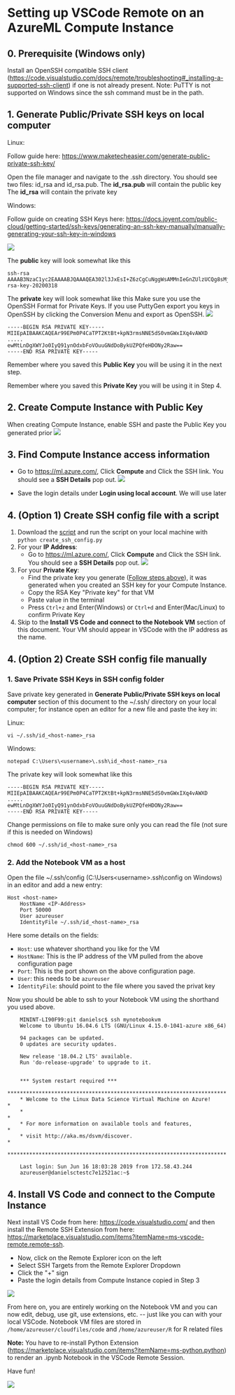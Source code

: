 # Setting up VSCode Remote on an AzureML Compute Instance

## 0. Prerequisite (Windows only)
Install an OpenSSH compatible SSH client (https://code.visualstudio.com/docs/remote/troubleshooting#_installing-a-supported-ssh-client) if one is not already present.
Note: PuTTY is not supported on Windows since the ssh command must be in the path.

## 1. Generate Public/Private SSH keys on local computer
Linux:

Follow guide here: https://www.maketecheasier.com/generate-public-private-ssh-key/

Open the file manager and navigate to the .ssh directory. You should see two files: id_rsa and id_rsa.pub.
The **id_rsa.pub** will contain the public key
The **id_rsa** will contain the private key

Windows:

Follow guide on creating SSH Keys here: https://docs.joyent.com/public-cloud/getting-started/ssh-keys/generating-an-ssh-key-manually/manually-generating-your-ssh-key-in-windows

![](img/putty_key_gen_public.png)

The **public** key will look somewhat like this

    ssh-rsa AAAAB3NzaC1yc2EAAAABJQAAAQEA302l3JxEsI+Z6zCgCuNggWsAMMnIeGnZUlzUCQg8sMjfzvZGIU1xHgyd+iENJxbD+ZRoux1N5oQGyGTDtQuxQigR2ajsIr9NcQRIvIwmv4auaM/c3aSKi4zSeTIt9jlb1zOGCa5aNJJ8PiHAVws6y352DYPGT8j5yzSuxNZngYd9yvVyzXjAAwYPJ2u1a3bcOtXABFTSxofJjwtEBfBwA7Y1+Rtr/zSGdfUcmJny/QYtYqnFM2jTjmCuBckeLFNoNoruQd54qFz1ScLtz+6HavtlsBYseQgZjAGXLe2+eBhRJM7D8uSheAfHxZcDomp88JAPFiG6HT8GZ1M39nzvaw== rsa-key-20200318

The **private** key will look somewhat like this
Make sure you use the OpenSSH Format for Private Keys.
If you use PuttyGen export you keys in OpenSSH by clicking the Conversion Menu and export as OpenSSH.
![](img/putty_key_gen.png)

    -----BEGIN RSA PRIVATE KEY-----
    MIIEpAIBAAKCAQEAr99EPm0P4CaTPT2KtBt+kpN3rmsNNE5dS0vmGWxIXq4vAWXD
    .....
    ewMtLnDgXWYJo0IyQ91ynOdxbFoVOuuGNdDoBykUZPQfeHDONy2Raw==
    -----END RSA PRIVATE KEY-----



Remember where you saved this **Public Key** you will be using it in the next step.

Remember where you saved this **Private Key** you will be using it in Step 4.

## 2. Create Compute Instance with Public Key
When creating Compute Instance, enable SSH and paste the Public Key you generated prior
![](img/enable_ssh.png)

## 3. Find Compute Instance access information
-  Go to https://ml.azure.com/, Click **Compute** and Click the SSH link. You should see a **SSH Details** pop out. 
![](img/vm_compute_ssh.png)

- Save the login details under **Login using local account**. We will use later

## 4. (Option 1) Create SSH config file with a script

1. Download the [script](https://raw.githubusercontent.com/danielsc/azureml-debug-training/master/src/create_ssh_config.py) and run the script on your local machine with `python create_ssh_config.py`
2. For your **IP Address**: 
    -  Go to https://ml.azure.com/, Click **Compute** and Click the SSH link. You should see a **SSH Details** pop out. 
    ![](img/vm_compute_ssh.png)
3. For your **Private Key**: 
    -  Find the private key you generate ([Follow steps above](#1.-Generate-Public/Private-SSH-keys-on-local-computer)), it was generated when you created an SSH key for your Compute Instance.
    -  Copy the RSA Key "Private key" for that VM 
    -  Paste value in the terminal
    -  Press `Ctrl+z` and Enter(Windows) or `Ctrl+d` and Enter(Mac/Linux) to confirm Private Key
3. Skip to the **Install VS Code and connect to the Notebook VM** section of this document. Your VM should appear in VSCode with the IP address as the name.

## 4. (Option 2) Create SSH config file manually
### 1. Save Private SSH Keys in SSH config folder 

Save private key generated in **Generate Public/Private SSH keys on local computer** section of this document to the ~/.ssh/ directory on your local computer; for instance open an editor for a new file and paste the key in:

Linux:

    vi ~/.ssh/id_<host-name>_rsa 

Windows:

    notepad C:\Users\<username>\.ssh\id_<host-name>_rsa

The private key will look somewhat like this
    
    -----BEGIN RSA PRIVATE KEY-----
    MIIEpAIBAAKCAQEAr99EPm0P4CaTPT2KtBt+kpN3rmsNNE5dS0vmGWxIXq4vAWXD
    .....
    ewMtLnDgXWYJo0IyQ91ynOdxbFoVOuuGNdDoBykUZPQfeHDONy2Raw==
    -----END RSA PRIVATE KEY-----

Change permissions on file to make sure only you can read the file (not sure if this is needed on Windows)

    chmod 600 ~/.ssh/id_<host-name>_rsa  

### 2. Add the Notebook VM as a host
Open the file ~/.ssh/config (C:\Users\<username>\.ssh\config on Windows) in an editor and add a new entry:

    Host <host-name>
        HostName <IP-Address>
        Port 50000
        User azureuser
        IdentityFile ~/.ssh/id_<host-name>_rsa  
   
Here some details on the fields:

- `Host`: use whatever shorthand you like for the VM
- `HostName`: This is the IP address of the VM pulled from the above configuration page
- `Port`: This is the port shown on the above configuration page.
- `User`: this needs to be `azureuser`
- `IdentityFile`: should point to the file where you saved the privat key

Now you should be able to ssh to your Notebook VM using the shorthand you used above.

```
    MININT-LI90F99:git danielsc$ ssh mynotebookvm
    Welcome to Ubuntu 16.04.6 LTS (GNU/Linux 4.15.0-1041-azure x86_64)

    94 packages can be updated.
    0 updates are security updates.

    New release '18.04.2 LTS' available.
    Run 'do-release-upgrade' to upgrade to it.


    *** System restart required ***
    **********************************************************************
    * Welcome to the Linux Data Science Virtual Machine on Azure!        *
    *                                                                    *
    * For more information on available tools and features,              *
    * visit http://aka.ms/dsvm/discover.                                 *
    **********************************************************************

    Last login: Sun Jun 16 18:03:28 2019 from 172.58.43.244
    azureuser@danielsctestc7e12521ac:~$ 
```

## 4. Install VS Code and connect to the Compute Instance
Next install VS Code from here: https://code.visualstudio.com/ and then install the Remote SSH Extension from here: https://marketplace.visualstudio.com/items?itemName=ms-vscode-remote.remote-ssh.

- Now, click on the Remote Explorer icon on the left
- Select SSH Targets from the Remote Explorer Dropdown
- Click the "+" sign
- Paste the login details from Compute Instance copied in Step 3

![](img/remote_debug_ssh.png)

From here on, you are entirely working on the Notebook VM and you can now edit, debug, use git, use extensions, etc. -- just like you can with your local VSCode. Notebook VM files are stored in `/home/azureuser/cloudfiles/code` and `/home/azureuser/R` for R related files

**Note:** You have to re-install Python Extension (https://marketplace.visualstudio.com/items?itemName=ms-python.python) to render an .ipynb Notebook in the VSCode Remote Session.

Have fun!

![](img/vscode_connect.gif)
